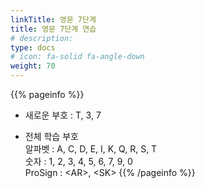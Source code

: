 ```yaml
---
linkTitle: 영문 7단계
title: 영문 7단계 연습
# description: 
type: docs
# icon: fa-solid fa-angle-down
weight: 70
---
```


{{% pageinfo %}}

* 새로운 부호 : T, 3, 7

* 전체 학습 부호<br>
알파벳 : A, C, D, E, I, K, Q, R, S, T<br>
숫자 : 1, 2, 3, 4, 5, 6, 7, 9, 0<br>
ProSign : &lt;AR&gt;, &lt;SK&gt;
{{% /pageinfo %}}

